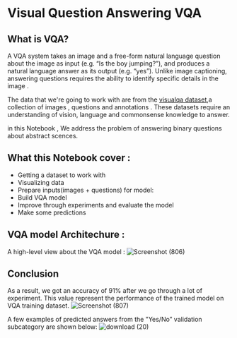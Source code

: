 
# Visual Question Answering VQA 

## What is VQA?
A VQA system takes an image and a free-form natural language question about the image as input (e.g. “Is the boy jumping?”), and produces a natural language answer as its output (e.g. “yes”). Unlike image captioning, answering questions requires the ability to identify specific details in the image .

The data that we're going to work with are from the [visualqa dataset](https://visualqa.org/index.html),a collection of images , questions and annotations . These datasets require an understanding of vision, language and commonsense knowledge to answer.

in this Notebook , We address the problem of answering binary questions about abstract scences.


## What this Notebook  cover :
* Getting a dataset to work with
* Visualizing data
* Prepare inputs(images + questions) for model:
* Build VQA model
* Improve through experiments and evaluate the model
* Make some predictions

## VQA model Architechure :

A high-level view about the VQA model :
![Screenshot (806)](https://user-images.githubusercontent.com/90212538/193788669-b5b80e2e-4854-41c8-a0f4-83bbd69b7d98.png)


## Conclusion
As a result, we got an accuracy of 91% after we go through a lot of experiment. This value represent the performance of the trained model on VQA training dataset.
![Screenshot (807)](https://user-images.githubusercontent.com/90212538/193789130-5b89dbbb-3154-48ae-88ec-f7d466c0d2ff.png)


A few examples of predicted answers from the "Yes/No” validation subcategory are shown below:
![download (20)](https://user-images.githubusercontent.com/90212538/193789507-9fb55d7f-a584-4784-bd2e-a48d5404c5a2.png)

